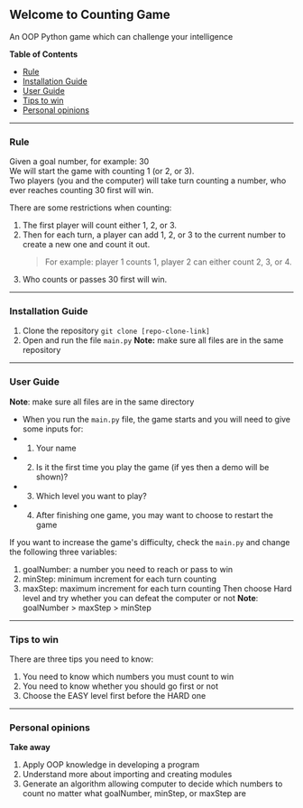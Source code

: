 ## Welcome to Counting Game
An OOP Python game which can challenge your intelligence

**Table of Contents** 
- [Rule](#rule)
- [Installation Guide](#installation-guide)
- [User Guide](#user-guide)
- [Tips to win](#tips-to-win)
- [Personal opinions](#personal-opinions)

****
### Rule
Given a goal number, for example: 30  
We will start the game with counting 1 (or 2, or 3).  
Two players (you and the computer) will take turn counting a number,  who ever reaches counting 30 first will win.  

There are some restrictions when counting:  
1. The first player will count either 1, 2, or 3.  
2. Then for each turn, a player can add 1, 2, or 3  to the current number to create a new one and count it out.  
    >For example: player 1 counts 1, player 2 can either count 2, 3, or 4.  
3. Who counts or passes 30 first will win.


****
### Installation Guide
1. Clone the repository
	<code>git clone [repo-clone-link]</code>
2. Open and run the file <code>main.py</code>
	**Note:** make sure all files are in the same repository

****
### User Guide
**Note**: make sure all files are in the same directory
- When you run the <code>main.py</code> file, the game starts and you will need to give some inputs for:
- 1. Your name
- 2. Is it the first time you play the game (if yes then a demo will be shown)?
- 3. Which level you want to play?
-  4. After finishing one game, you may want to choose to restart the game

If you want to increase the game's difficulty, check the <code>main.py</code> and change the following three variables:

1. goalNumber: a number you need to reach or pass to win
2. minStep: minimum increment for each turn counting
3. maxStep: maximum increment for each turn counting
Then choose Hard level and try whether you can defeat the computer or not
**Note**: goalNumber > maxStep > minStep


****
### Tips to win
There are three tips you need to know:

1. You need to know which numbers you must count to win
2. You need to know whether you should go first or not
3. Choose the EASY level first before the HARD one 

****
### Personal opinions
**Take away**

1. Apply OOP knowledge in developing a program
2. Understand more about importing and creating modules
3. Generate an algorithm allowing computer to decide which numbers to count no matter what goalNumber, minStep, or maxStep are
